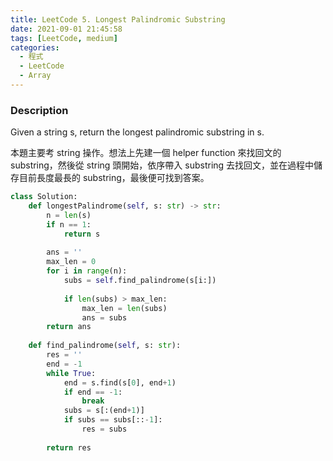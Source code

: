 ```yaml
---
title: LeetCode 5. Longest Palindromic Substring
date: 2021-09-01 21:45:58
tags: [LeetCode, medium]
categories:
  - 程式
  - LeetCode
  - Array
---
```


### Description

Given a string s, return the longest palindromic substring in s.

本題主要考 string 操作。想法上先建一個 helper function 來找回文的 substring，然後從 string 頭開始，依序帶入 substring 去找回文，並在過程中儲存目前長度最長的 substring，最後便可找到答案。

```python
class Solution:
    def longestPalindrome(self, s: str) -> str:
        n = len(s)
        if n == 1:
            return s
        
        ans = ''
        max_len = 0
        for i in range(n):
            subs = self.find_palindrome(s[i:])
                        
            if len(subs) > max_len:
                max_len = len(subs)
                ans = subs
        return ans
    
    def find_palindrome(self, s: str):
        res = ''
        end = -1
        while True:
            end = s.find(s[0], end+1)
            if end == -1:
                break
            subs = s[:(end+1)]
            if subs == subs[::-1]:
                res = subs
        
        return res
```